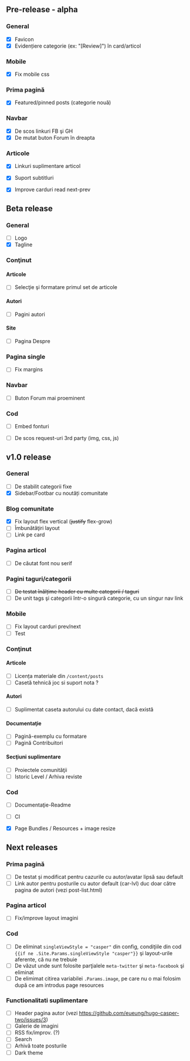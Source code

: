 ## Pre-release - alpha
### General
* [x] Favicon
* [x] Evidențiere categorie (ex: "[Review]") în card/articol

### Mobile
* [x] Fix mobile css

### Prima pagină
* [x] Featured/pinned posts (categorie nouă)

### Navbar
* [x] De scos linkuri FB şi GH
* [x] De mutat buton Forum în dreapta

### Articole
* [x] Linkuri suplimentare articol
* [x] Suport subtitluri
* [x] Improve carduri read next-prev


## Beta release
### General
* [ ] Logo
* [x] Tagline

### Conţinut
#### Articole
* [ ] Selecţie şi formatare primul set de articole

#### Autori
* [ ] Pagini autori

#### Site
* [ ] Pagina Despre

### Pagina single
* [ ] Fix margins

### Navbar
* [ ] Buton Forum mai proeminent

### Cod
* [ ] Embed fonturi
* [ ] De scos request-uri 3rd party (img, css, js)


## v1.0 release
### General
* [ ] De stabilit categorii fixe
* [x] Sidebar/Footbar cu noutăți comunitate

### Blog comunitate
* [x] Fix layout flex vertical (~~justify~~ flex-grow) 
* [ ] Îmbunătăţiri layout
* [ ] Link pe card

### Pagina articol
* [ ] De căutat font nou serif

### Pagini taguri/categorii
* [ ] ~~De testat înălțime header cu multe categorii / taguri~~
* [ ] De unit tags şi categorii într-o singură categorie, cu un singur nav link

### Mobile
* [ ] Fix layout carduri prev/next
* [ ] Test

### Conţinut 

#### Articole
* [ ] Licența materiale din `/content/posts`
* [ ] Casetă tehnică joc si suport nota ?

#### Autori
* [ ] Suplimentat caseta autorului cu date contact, dacă există

#### Documentaţie
* [ ] Pagină-exemplu cu formatare
* [ ] Pagină Contribuitori

#### Secţiuni suplimentare
* [ ] Proiectele comunităţii
* [ ] Istoric Level / Arhiva reviste

### Cod
* [ ] Documentaţie-Readme
* [ ] CI
* [x] Page Bundles / Resources + image resize


## Next releases
### Prima pagină
* [ ] De testat și modificat pentru cazurile cu autor/avatar lipsă sau default
* [ ] Link autor pentru posturile cu autor default (car-lvl) duc doar către pagina de autori (vezi post-list.html)

### Pagina articol
* [ ] Fix/improve layout imagini

### Cod
* [ ] De eliminat `singleViewStyle = "casper"` din config, condiţiile din cod `{{if ne .Site.Params.singleViewStyle "casper"}}` şi layout-urile aferente, că nu ne trebuie
* [ ] De văzut unde sunt folosite parţialele `meta-twitter` şi `meta-facebook` şi eliminat
* [ ] De elimimat citirea variabilei `.Params.image`, pe care nu o mai folosim după ce am introdus page resources

### Functionalitati suplimentare
* [ ] Header pagina autor (vezi https://github.com/eueung/hugo-casper-two/issues/3) 
* [ ] Galerie de imagini
* [ ] RSS fix/improv. (?)
* [ ] Search
* [ ] Arhivă toate posturile
* [ ] Dark theme